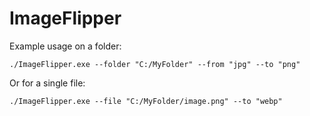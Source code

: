 # ImageFlipper
Example usage on a folder:
```
./ImageFlipper.exe --folder "C:/MyFolder" --from "jpg" --to "png"
```
Or for a single file:
```
./ImageFlipper.exe --file "C:/MyFolder/image.png" --to "webp"
```
